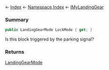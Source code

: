 ← [Index](Api-Index) ← [Namespace Index](Namespace-Index) ← [IMyLandingGear](SpaceEngineers.Game.ModAPI.Ingame.IMyLandingGear)

### Summary

```csharp
public LandingGearMode LockMode { get; }
```

Is this block triggered by the parking signal?

### Returns

[LandingGearMode](SpaceEngineers.Game.ModAPI.Ingame.LandingGearMode)


